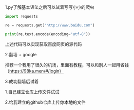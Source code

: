 1.py了解基本语法之后可以试着写写小小的爬虫

```python
import requests

re = requests.get("http://www.baidu.com")

print(re.text.encode(encoding="utf-8"))
```

上述代码可以实现获取百度网页的源代码



2.翻墙 + google

推荐一个我用了很久的机场，里面有教程，可以和别人一起用省钱（https://98ka.men/#/login）



3.成功翻墙后试着

1.自己建立仓库上传文件试试

2.给我建立的github仓库上传你本地的文件

